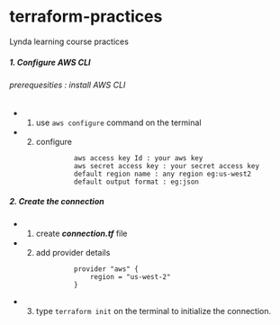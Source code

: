 # terraform-practices
Lynda learning course practices

##### 1. Configure AWS CLI
###### prerequesities : install AWS CLI
- 1. use `aws configure` command on the terminal
- 2. configure 
```
                aws access key Id : your aws key
                aws secret access key : your secret access key
                default region name : any region eg:us-west2
                default output format : eg:json
```

##### 2. Create the connection

- 1. create **_connection.tf_** file
- 2. add provider details
```
                provider "aws" {
                    region = "us-west-2"
                }
```
- 3. type `terraform init` on the terminal to initialize the connection.
